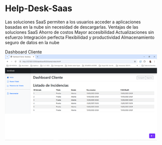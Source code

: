 # Help-Desk-Saas
Las soluciones SaaS permiten a los usuarios acceder a aplicaciones basadas en la nube sin necesidad de descargarlas.  Ventajas de las soluciones SaaS  Ahorro de costos Mayor accesibilidad Actualizaciones sin esfuerzo Integración perfecta Flexibilidad y productividad Almacenamiento seguro de datos en la nube

Dashboard Cliente
![alt text](image.png)
